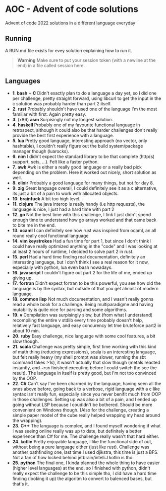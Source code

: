 # AOC - Advent of code solutions

Advent of code 2022 solutions in a different language everyday

## Running

A RUN.md file exists for evey solution explaining how to run it.

> **Warning** 
> Make sure to put your session token (with a newline at the end) in a file called session here.

## Languages

- **1**. **bash** + **C** Didn't exactly plan to do a language a day yet, so I did one per challenge, pretty straight forward, using libcurl to get the input in the c solution was probably harder than part 2 itself.
- **2**. **rust** Probably shouldn't have used one of the language I'm the most familiar with first. Again pretty easy.
- **3**. (x86) **asm** Surpisingly not my longest solution.
- **4**. **haskell** Probably one of my favourite functional language in retrospect, although it could also be that harder challenges don't really provide the best first experience with a language.
- **5**. **lua** Pretty good language, interesting approach (no vector, only hashtable), I couldn't really figure out the build system/package manager though (luarocks).
- **6**. **nim** I didn't expect the standard library to be that complete (http(s) support, sets, ...). Felt like a faster python.
- **7**. **awk** Awk is either a really good language or a really bad pick depending on the problem. Here it worked out nicely, short solution as well.
- **8**. **elixir** Probably a good language for many things, but not for day 8.
- **9**. **zig** Great language overall, I could definitely see it as a c alternative, its just a bit of a pain to work with allocated objects.
- **10**. **brainfuck** A bit too high level.
- **11**. **clojure** The java interop is really handy (i.e http requests), the language is nice, I just had a hard time with part 2
- **12**. **go** Not the best time with this challenge, I tink I just didn't spend enough time to understand how go arrays worked and that came back to bite me in the end.
- **13**. **ocaml** I can definitely see how rust was inspired from ocaml, an all round really cool functional language
- **14**. **vim keystrokes** Had a fun time for part 1, but since I don't think I could have really optimized anything in the "code" and I was looking at at least 2 hours of runtime, I decided to solve part 2 in rust.
- **15**. **perl** Had a hard time finding real documentation, definitely an interesting language, but I don't think I see a real reason for it now, especially with python, lua even bash nowadays.
- **16**. **javascript** I couldn't figure out part 2 for the life of me, ended up giving up.
- **17**. **fortran** Didn't expect fortran to be this powerful, you see how old the language is by the syntax, but outside of that you get almost of modern language.
- **18**. **common lisp** Not much documentation, and I wasn't really gonna read a whole book for a challenge. Being multiparadigme and having mutability is quite nice for parsing and some algorithms.
- **19**. **v** Compilation was surpisingly slow, but (from what I understand) recompiling the entire v stdlib every time probably doesn't help, relatively fast language, and easy concurency let tme bruteforce part2 in about 10 min.
- **20**. **ruby** Easy challenge, nice language with some cool features, a bit slow though.
- **21**. **scala** Challenge was pretty simple, first time working with this kind of math thing (reducing expressions), scala is an interesting language, but felt really heavy (my shell prompt was slower, running the sbt command takes >1s), it wasn't actually that slow though (metals reacted instantly, and `~run` finished executing before I could switch the see the result). The language in itself is pretty good, but I'm not too convinced by the OOP.
- **22**. **C#** Can't say I've been charmed by the language, having seen all the ones above before, going back to a verbose, rigid language with a c like syntax isn't really fun, especially since you never benifit much from OOP in those challenges. Setting up was also a bit of a pain, and I ended up going without LSP because I coudldn't be bothered. Should be more convenient on Windows though. (Also for the challenge, creating a simple paper model of the cube really helped wrapping my head around the wrapping).
- **23**. **C++** The language is complex, and I found myself wondering if what I was seeing online really was up to date, but definitely a better experience than C# for me. The challenge really wasn't that hard either.
- **24**. **kotlin** Pretty enjoyable language, I like the functional side of out, without being a pure language either (just like rust). Challenge was another pathfinding one, last time I used djikstra, this time is just a BFS. Not a fan of how locked behind jetbrain/intelliJ kotlin is tho.
- **25**. **python** The final one, I kinda planned the whole thing to have easier (higher level languages) at the end, so I finished with python, didn't really expect the challenge to be this simple tho, I did have a hard time finding (looking it up) the algoritm to convert to balenced bases, but that's it.

